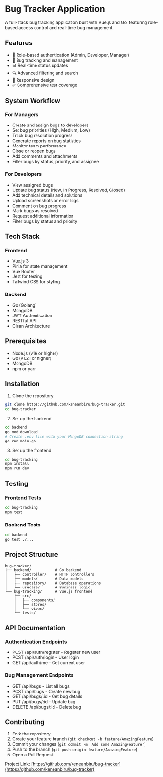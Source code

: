 # Bug Tracker Application

A full-stack bug tracking application built with Vue.js and Go, featuring role-based access control and real-time bug management.

## Features

- 🔐 Role-based authentication (Admin, Developer, Manager)
- 🐛 Bug tracking and management
- 📊 Real-time status updates
- 🔍 Advanced filtering and search
- 📱 Responsive design
- ✅ Comprehensive test coverage

## System Workflow

### For Managers
- Create and assign bugs to developers
- Set bug priorities (High, Medium, Low)
- Track bug resolution progress
- Generate reports on bug statistics
- Monitor team performance
- Close or reopen bugs
- Add comments and attachments
- Filter bugs by status, priority, and assignee

### For Developers
- View assigned bugs
- Update bug status (New, In Progress, Resolved, Closed)
- Add technical details and solutions
- Upload screenshots or error logs
- Comment on bug progress
- Mark bugs as resolved
- Request additional information
- Filter bugs by status and priority

## Tech Stack

### Frontend
- Vue.js 3
- Pinia for state management
- Vue Router
- Jest for testing
- Tailwind CSS for styling

### Backend
- Go (Golang)
- MongoDB
- JWT Authentication
- RESTful API
- Clean Architecture

## Prerequisites

- Node.js (v16 or higher)
- Go (v1.21 or higher)
- MongoDB
- npm or yarn

## Installation

1. Clone the repository
```bash
git clone https://github.com/keneanbiru/bug-tracker.git
cd bug-tracker
```

2. Set up the backend
```bash
cd backend
go mod download
# Create .env file with your MongoDB connection string
go run main.go
```

3. Set up the frontend
```bash
cd bug-tracking
npm install
npm run dev
```

## Testing

### Frontend Tests
```bash
cd bug-tracking
npm test
```

### Backend Tests
```bash
cd backend
go test ./...
```

## Project Structure

```
bug-tracker/
├── backend/           # Go backend
│   ├── controller/    # HTTP controllers
│   ├── models/        # Data models
│   ├── repository/    # Database operations
│   └── usecase/       # Business logic
└── bug-tracking/      # Vue.js frontend
    ├── src/
    │   ├── components/
    │   ├── stores/
    │   └── views/
    └── tests/
```

## API Documentation

### Authentication Endpoints
- POST /api/auth/register - Register new user
- POST /api/auth/login - User login
- GET /api/auth/me - Get current user

### Bug Management Endpoints
- GET /api/bugs - List all bugs
- POST /api/bugs - Create new bug
- GET /api/bugs/:id - Get bug details
- PUT /api/bugs/:id - Update bug
- DELETE /api/bugs/:id - Delete bug

## Contributing

1. Fork the repository
2. Create your feature branch (`git checkout -b feature/AmazingFeature`)
3. Commit your changes (`git commit -m 'Add some AmazingFeature'`)
4. Push to the branch (`git push origin feature/AmazingFeature`)
5. Open a Pull Request

Project Link: [https://github.com/keneanbiru/bug-tracker](https://github.com/keneanbiru/bug-tracker)
